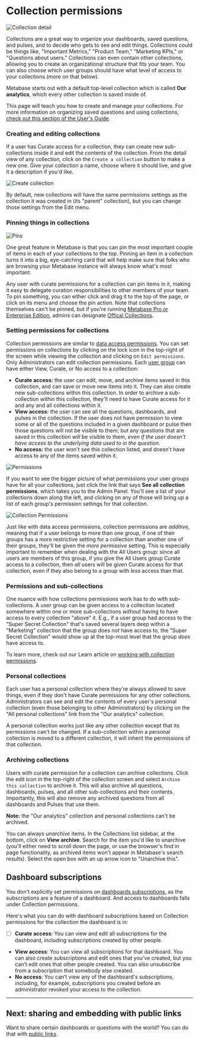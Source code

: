 # Collection permissions

![Collection detail](images/collections/collection-detail.png)

Collections are a great way to organize your dashboards, saved questions, and pulses, and to decide who gets to see and edit things. Collections could be things like, "Important Metrics," "Product Team," "Marketing KPIs," or "Questions about users." Collections can even contain other collections, allowing you to create an organizational structure that fits your team. You can also choose which user groups should have what level of access to your collections (more on that below).

Metabase starts out with a default top-level collection which is called __Our analytics__, which every other collection is saved inside of.

This page will teach you how to create and manage your collections. For more information on organizing saved questions and using collections, [check out this section of the User's Guide](../users-guide/06-sharing-answers.md).

### Creating and editing collections

If a user has Curate access for a collection, they can create new sub-collections inside it and edit the contents of the collection. From the detail view of any collection, click on the `Create a collection` button to make a new one. Give your collection a name, choose where it should live, and give it a description if you'd like.

![Create collection](images/collections/create-collection.png)

By default, new collections will have the same permissions settings as the collection it was created in (its "parent" collection), but you can change those settings from the Edit menu.

### Pinning things in collections

![Pins](images/collections/pinned-items.png)

One great feature in Metabase is that you can pin the most important couple of items in each of your collections to the top. Pinning an item in a collection turns it into a big, eye-catching card that will help make sure that folks who are browsing your Metabase instance will always know what's most important.

Any user with curate permissions for a collection can pin items in it, making it easy to delegate curation responsibilities to other members of your team. To pin something, you can either click and drag it to the top of the page, or click on its menu and choose the pin action. Note that collections themselves can't be pinned, but if you're running [Metabase Pro or Enterprise Edition](https://www.metabase.com/pricing), admins can designate [Offical Collections][offical-collections].

### Setting permissions for collections

Collection permissions are similar to [data access permissions](05-setting-permissions.md). You can set permissions on collections by clicking on the lock icon in the top-right of the screen while viewing the collection and clicking on `Edit permissions`. Only Administrators can edit collection permissions. Each [user group](05-setting-permissions.md) can have either View, Curate, or No access to a collection:

- **Curate access:** the user can edit, move, and archive items saved in this collection, and can save or move new items into it. They can also create new sub-collections within this collection. In order to archive a sub-collection within this collection, they'll need to have Curate access for it and any and all collections within it.
- **View access:** the user can see all the questions, dashboards, and pulses in the collection. If the user does not have permission to view some or all of the questions included in a given dashboard or pulse then those questions will not be visible to them; but any questions that are saved in this collection _will_ be visible to them, _even if the user doesn't have access to the underlying data used to in the question._
- **No access:** the user won't see this collection listed, and doesn't have access to any of the items saved within it.

![Permissions](images/collections/collection-permissions.png)

If you want to see the bigger picture of what permissions your user groups have for all your collections, just click the link that says **See all collection permissions**, which takes you to the Admin Panel. You'll see a list of your collections down along the left, and clicking on any of those will bring up a list of each group's permission settings for that collection.

![Collection Permissions](images/collections/admin-panel-collections.png)

Just like with data access permissions, collection permissions are _additive_, meaning that if a user belongs to more than one group, if one of their groups has a more restrictive setting for a collection than another one of their groups, they'll be given the _more permissive_ setting. This is especially important to remember when dealing with the All Users group: since all users are members of this group, if you give the All Users group Curate access to a collection, then _all_ users will be given Curate access for that collection, even if they also belong to a group with _less_ access than that.

### Permissions and sub-collections

One nuance with how collections permissions work has to do with sub-collections. A user group can be given access to a collection located somewhere within one or more sub-collections _without_ having to have access to every collection "above" it. E.g., if a user group had access to the "Super Secret Collection" that's saved several layers deep within a "Marketing" collection that the group does _not_ have access to, the "Super Secret Collection" would show up at the top-most level that the group _does_ have access to.

To learn more, check out our Learn article on [working with collection permissions][collection-permissions].

### Personal collections

Each user has a personal collection where they're always allowed to save things, even if they don't have Curate permissions for any other collections. Administrators can see and edit the contents of every user's personal collection (even those belonging to other Administrators) by clicking on the "All personal collections" link from the "Our analytics" collection.

A personal collection works just like any other collection except that its permissions can't be changed. If a sub-collection within a personal collection is moved to a different collection, it will inherit the permissions of that collection.

### Archiving collections

Users with curate permission for a collection can archive collections. Click the edit icon in the top-right of the collection screen and select `Archive this collection` to archive it. This will also archive all questions, dashboards, pulses, and all other sub-collections and their contents. Importantly, this will also remove any archived questions from all dashboards and Pulses that use them.

**Note:** the "Our analytics" collection and personal collections can't be archived.

You can always _unarchive_ items. In the Collections list sidebar, at the bottom, click on __View archive__. Search for the item you'd like to unarchive (you'll either need to scroll down the page, or use the browser's find in page functionality, as archived items won't appear in Metabase's search results). Select the open box with an up arrow icon to "Unarchive this".

## Dashboard subscriptions

You don't explicitly set permissions on [dashboards subscriptions][dashboard-subscriptions], as the subscriptions are a feature of a dashboard. And access to dashboards falls under Collection permissions.

Here's what you can do with dashboard subscriptions based on Collection permissions for the collection the dashboard is in:

- [ ] **Curate access**: You can view and edit all subscriptions for the dashboard, including subscriptions created by other people.
- **View access**: You can view all subscriptions for that dashboard. You can also create subscriptions and edit ones that you’ve created, but you can’t edit ones that other people created. You can also unsubscribe from a subscription that somebody else created.
- **No access**: You can’t view any of the dashboard's subscriptions, including, for example, subscriptions you created before an administrator revoked your access to the collection.

---

## Next: sharing and embedding with public links

Want to share certain dashboards or questions with the world? You can do that with [public links](12-public-links.md).

[collections]: 06-collections.md
[collection-permissions]: /learn/permissions/collection-permissions.html
[dashboard-subscriptions]: ../users-guide/dashboard-subscriptions.md
[data-permissions]: data-permissions.md
[pulses]: ../users-guide/10-pulses.md
[data-sandboxing]: ../enterprise-guide/data-sandboxes.md
[offical-collections]: ../users-guide/collections.html#official-collections
[permissions]: /learn/permissions/
[sandbox-columns]: /learn/permissions/data-sandboxing-column-permissions.html
[sandbox-rows]: /learn/permissions/data-sandboxing-row-permissions.html
[slack-integration]: 09-setting-up-slack.md
[sql-snippet-folders]: ../enterprise-guide/sql-snippets.md
[table-permissions]: data-permissions.md#table-permissions
